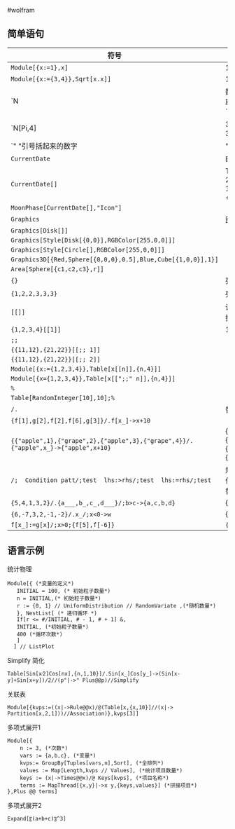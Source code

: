 #wolfram

## 简单语句
| 符号 | 说明 |
|----|----|
| `Module[{x:=1},x]`| 1|
| `Module[{x:={3,4}},Sqrt[x.x]]` | 1|
| `N| 数值类型，获取前面4位数字 ` | |
| `N[Pi,4]|3.141 显示为 3.142` | |
| `" "引号括起来的数字| "你好"` | |
| `CurrentDate` | 时间类型|
| `CurrentDate[]` | Thu 16 Nov 2023 13:36:09GMT + 8|
| `MoonPhase[CurrentDate[],"Icon"]` | |
| `Graphics` | 图形|
| `Graphics[Disk[]]` | |
| `Graphics[Style[Disk[{0,0}],RGBColor[255,0,0]]]` | |
| `Graphics[Style[Circle[],RGBColor[255,0,0]]]` | |
| `Graphics3D[{Red,Sphere[{0,0,0},0.5],Blue,Cube[{1,0,0}],1}]` | |
| `Area[Sphere[{c1,c2,c3},r]]` | |
| `{}` | 列表类型 |
| `{1,2,2,3,3,3}` | 列表类型 |
| `[[]]` | 读取列表中数据的元素 |
| `{1,2,3,4}[[1]]` | 1 |
| `;;` | |
| `{{11,12},{21,22}}[[;; 1]]` | |
| `{{11,12},{21,22}}[[;; 2]]` | |
| `Module[{x:={1,2,3,4}},Table[x[[n]],{n,4}]]` | |
| `Module[{x={1,2,3,4}},Table[x[[";;" n]],{n,4}]]` | |
| `%` | |
| `Table[RandomInteger[10],10];%` | |
| `/.` | 替换 |
| `{f[1],g[2],f[2],f[6],g[3]}/.f[x_]->x+10` | |
| `{{"apple",1},{"grape",2},{"apple",3},{"grape",4}}/.{"apple",x_}->{"apple",x+10}` | {{"apple",11},{"grape",2},{"apple",13},{"grape",4}} |
| `/;  Condition patt/;test  lhs:>rhs/;test  lhs:=rhs/;test` | 规则替换，条件满足时候才替换 |
| `{5,4,1,3,2}/.{a___,b_,c_,d___}/;b>c->{a,c,b,d}` | {4,5,1,3,2} |
| `{6,-7,3,2,-1,-2}/.x_/;x<0->w` | {6,w,3,2,w,w} |
| `f[x_]:=g[x]/;x>0;{f[5],f[-6]}` | `{g[5],f[-6]}` | 


## 语言示例
统计物理
``` wolfram
Module[{ (*变量的定义*)
   INITIAL = 100, (* 初始粒子数量*)
   n = INITIAL,(* 初始粒子数量*)
   r := {0, 1} // UniformDistribution // RandomVariate ,(*随机数量*)
   }, NestList[ (* 递归循环 *)
   If[r <= #/INITIAL, # - 1, # + 1] &,
   INITIAL, (*初始粒子数量*)
   400 (*循环次数*)
   ] 
  ] // ListPlot
```

Simplify 简化
``` wolfram
Table[Sin[x⁄2]Cos[nx],{n,1,10}]/.Sin[x_]Cos[y_]->(Sin[x-y]+Sin[x+y])/2//(p"|->" Plus@@p)//Simplify
```

关联表
``` wolfram
Module[{kvps:=((x|->Rule@@x)/@(Table[x,{x,10}]//(x|-> Partition[x,2,1]))//Association)},kvps[3]]
```

多项式展开1
``` wolfram
Module[{
	n := 3, (*次数*)
	vars := {a,b,c}, (*变量*)
	kvps:= GroupBy[Tuples[vars,n],Sort], (*全排列*)
	values := Map[Length,kvps // Values], (*统计项目数量*)
	keys := (x|->Times@@x)/@ Keys[kvps], (*项目名称*)
	terms := MapThread[{x,y}|->x y,{keys,values}] (*拼接项目*)
},Plus @@ terms]
```
多项式展开2
``` wolfram
Expand[〖(a+b+c)〗^3]
```